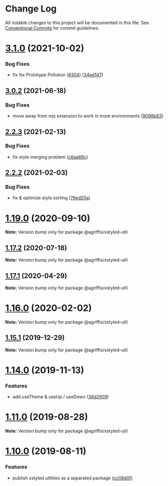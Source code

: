 # Change Log

All notable changes to this project will be documented in this file.
See [Conventional Commits](https://conventionalcommits.org) for commit guidelines.

# [3.1.0](https://github.com/gregberge/xstyled/compare/v3.0.3...v3.1.0) (2021-10-02)


### Bug Fixes

* fix for Prototype Pollution ([#304](https://github.com/gregberge/xstyled/issues/304)) ([34ed147](https://github.com/gregberge/xstyled/commit/34ed147c2c9dd02bc213e74f9d5d7af1fae3b42c))





## [3.0.2](https://github.com/gregberge/xstyled/tree/master/packages/util/compare/v3.0.1...v3.0.2) (2021-06-18)


### Bug Fixes

* move away from mjs extension to work in more environments ([9098b83](https://github.com/gregberge/xstyled/tree/master/packages/util/commit/9098b83407888dea985081029dc93c18d5bb6eab))





## [2.2.3](https://github.com/gregberge/xstyled/tree/master/packages/util/compare/v2.2.2...v2.2.3) (2021-02-13)


### Bug Fixes

* fix style merging problem ([c6aa69c](https://github.com/gregberge/xstyled/tree/master/packages/util/commit/c6aa69ccaf5a550f58899a80783ca74c39d547d3))





## [2.2.2](https://github.com/gregberge/xstyled/tree/master/packages/util/compare/v2.2.1...v2.2.2) (2021-02-03)


### Bug Fixes

* fix & optimize style sorting ([76ed20a](https://github.com/gregberge/xstyled/tree/master/packages/util/commit/76ed20a122666c50e80a9b3ddcf32c467d7d6de7))





# [1.19.0](https://github.com/gregberge/xstyled/tree/master/packages/util/compare/v1.18.1...v1.19.0) (2020-09-10)

**Note:** Version bump only for package @agriffis/xstyled-util





## [1.17.2](https://github.com/gregberge/xstyled/tree/master/packages/util/compare/v1.17.1...v1.17.2) (2020-07-18)

**Note:** Version bump only for package @agriffis/xstyled-util





## [1.17.1](https://github.com/gregberge/xstyled/tree/master/packages/util/compare/v1.17.0...v1.17.1) (2020-04-29)

**Note:** Version bump only for package @agriffis/xstyled-util





# [1.16.0](https://github.com/gregberge/xstyled/tree/master/packages/util/compare/v1.15.1...v1.16.0) (2020-02-02)

**Note:** Version bump only for package @agriffis/xstyled-util





## [1.15.1](https://github.com/gregberge/xstyled/tree/master/packages/util/compare/v1.15.0...v1.15.1) (2019-12-29)

**Note:** Version bump only for package @agriffis/xstyled-util





# [1.14.0](https://github.com/gregberge/xstyled/compare/v1.13.1...v1.14.0) (2019-11-13)


### Features

* add useTheme & useUp / useDown ([36d2909](https://github.com/gregberge/xstyled/commit/36d290924d6cfaef97dd3144b4895ab944aa1f25))





# [1.11.0](https://github.com/gregberge/xstyled/compare/v1.10.1...v1.11.0) (2019-08-28)

**Note:** Version bump only for package @agriffis/xstyled-util





# [1.10.0](https://github.com/gregberge/xstyled/compare/v1.9.1...v1.10.0) (2019-08-11)


### Features

* publish xstyled utilities as a separated package ([cc08d0f](https://github.com/gregberge/xstyled/commit/cc08d0f))
